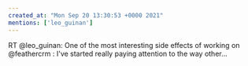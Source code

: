 ```yaml
---
created_at: "Mon Sep 20 13:30:53 +0000 2021"
mentions: ['leo_guinan']
---
```


RT @leo_guinan: One of the most interesting side effects of working on @feathercrm : I've started really paying attention to the way other…